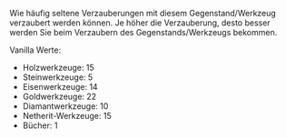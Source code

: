 Wie häufig seltene Verzauberungen mit diesem Gegenstand/Werkzeug verzaubert werden können. Je höher die Verzauberung, desto besser werden Sie beim Verzaubern des Gegenstands/Werkzeugs bekommen.

Vanilla Werte:

* Holzwerkzeuge: 15
* Steinwerkzeuge: 5
* Eisenwerkzeuge: 14
* Goldwerkzeuge: 22
* Diamantwerkzeuge: 10
* Netherit-Werkzeuge: 15
* Bücher: 1